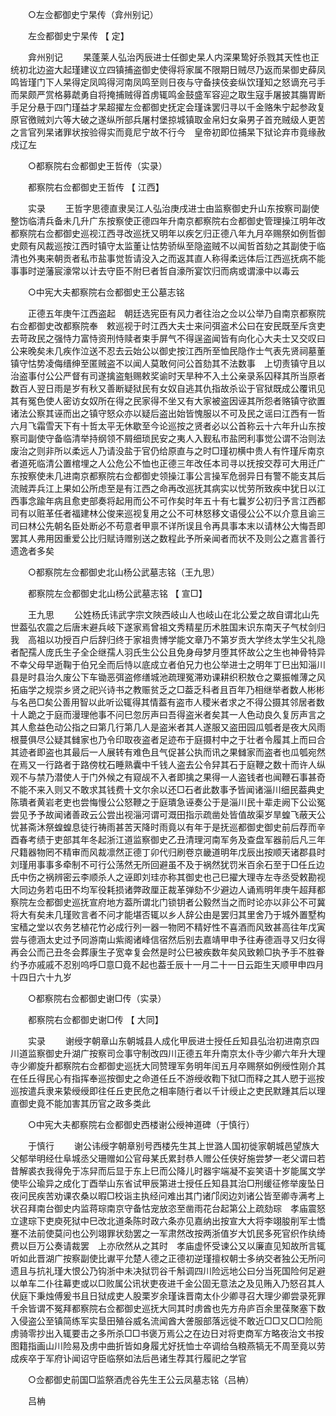 <!-- { "loadSidebar": true } -->

　　○左佥都御史宁杲传（弇州别记） 

　　左佥都御史宁杲传 【 定】 

　　弇州别记 
　　杲蓬莱人弘治丙辰进士任御史杲人内深果鸷好杀戮其天性也正统初北边盗大起瑾建议立四镇捕盗御史使得将家属不限期日贼尽乃返而杲御史薛凤鸣皆瑾门下人杲得定凤鸣得河南凤鸣至则日夜与守备挟伎妾纵饮瑾知之怒谪充弓手而杲颇严赏格募虣勇自将掩捕贼得首虏辄鸣金鼓盛军容迎之取生寇手屠披其膓胃断手足分悬于四门瑾益才杲超擢左佥都御史抚定会瑾诛罢归寻以千金赂朱宁起参政复原官徼贼刘六等大破之遂纵所部兵屠村堡掠城镇取金帛妇女枭男子首充贼级人更苦之言官列杲诸罪状按验得实而竟尼宁故不行今　皇帝初即位捕杲下狱论弃市竟缘赦戍辽左 

　　○都察院右佥都御史王哲传（实录） 

　　都察院右佥都御史王哲传 【 江西】 

　　实录 
　　王哲字思德直隶吴江人弘治庚戌进士由监察御史升山东按察司副使整饬临清兵备未几升广东按察使正德四年升南京都察院右佥都御史管理操江明年改都察院右佥都御史巡视江西寻改巡抚又明年以疾乞归正德八年九月卒赐祭如例哲御史颇有风裁巡按江西时镇守太监董让怙势骄纵至隐盗贼不以闻哲首劾之其副使于临清也外夷来朝贡者私市盐事觉哲请没入之而返其直人称得柔远体后江西巡抚病不能事事时逆藩宸濠常以计去守臣不附巳者哲自濠所宴饮归而病或谓濠中以毒云 

　　○中宪大夫都察院右佥都御史王公墓志铭 

　　正德五年庚午江西盗起　朝廷选宪臣有风力者往治之佥以公举乃自南京都察院右佥都御史改都察院奉　敕巡视于时江西大夫士来问弭盗术公曰在安民既至斥贪吏去苛政民之强恃力富恃资刑恃赎者束手屏气不得逞盗闻皆有向化心大夫士又交叹曰公来晚矣未几疾作泣送不忍去云始公以御史按江西所至恤民隐作士气表先贤祠墓董镇守怙势凌侮缙绅至匿贼盗不以闻人莫敢何问公首劾其不法数事　上切责镇守且以治盗事付公公严督有司遂擒盗魁赐敕奖谕时天旱种不入土公亲录系囚释其所当原者数百人翌日雨是岁有秋又善断疑狱民有女奴自逃其仇指故杀讼于官狱既成公覆讯见其有冤色使人密访女奴所在得之民家得不坐又有大家被盗因诬其所怨者赂镇守欲置诸法公察其诬而出之镇守怒众亦以疑后盗出始皆愧服以不可及民之谣曰江西有一哲六月飞霜雪天下有十哲太平无休歇至今论巡按之贤者必以公首称云十六年升山东按察司副使守备临清举持纲领不屑细琐民安之夷人入觐私市盐罔利事觉公谓不治则法废治之则非所以柔远人乃请没盐于官仍给原直与之时□瑾初横中贵人有忤瑾斥南京者道死临清公置棺埋之人公危公不恤也正德三年改任本司寻以抚按交荐可大用迁广东按察使未几进南京都察院右佥都御史领操江事公言操军危弱异日有警不能支其后流贼弄兵江上果如公所虑至是有江西之命再改巡抚其病实以忧劳所致疾中犹日以江西事念踰年病且愈吏部奏将起用而公不可作矣时年五十有七曩岁公初归予言江西都司有以赃革任者福建林公俊来巡视复用之公不可林怒移文语侵公公不以介意且谕三司曰林公先朝名臣处断必不苟意者甲禀不详所误且令再具事本末以请林公大悔吾即罢其人弗用因重爱公比归赋诗赠别送之数程此予所亲闻者而状不及则公之嘉言善行遗逸者多矣 

　　○都察院左佥都御史北山杨公武墓志铭（王九思） 

　　都察院左佥都御史北山杨公武墓志铭 【 宣□】 

　　王九思 
　　公姓杨氏讳武字宗文陜西岐山人也岐山在北公爱之故自谓北山先世葢弘农震之后唐末避兵岐下遂家焉曾祖文秀精星历术胜国末识东南天子气杖剑归我　高祖以功授百户后辞归终于家祖贵博学能文章乃不第岁贡大学终太学生父礼隐者配孺人庞氏生子全企继孺人羽氏生公公且免身母梦月堕其怀故公之生也神骨特异不幸父母早逝鞠于伯兄全而后恃以底成立者伯兄力也公举进士之明年丁巳出知淄川县是时县治久废公下车锄恶弭盗修缮城池疏理冤滞劝课耕织积敖仓之粟振帷薄之风拓庙学之规崇乡贤之祀兴诗书之教赈贫乏之□葢乏科者且百年乃相继举者数人彬彬与名邑□矣公善用智以此听讼辄得其情葢有盗市人稷米者求之不得公摄其邻居者数十人跪之于庭而漫理他事不问巳忽厉声曰吾得盗米者矣其一人色动良久复厉声言之其人愈益色动公指之曰第几行第几人是盗米者其人遂服又盗田园瓜瓠者是夜大风雨根蔓俱尽公疑其雠家也乃令印取夜盗者足迹布于庭摄村中之于壮者令履其上而曰合其迹者即盗也其最后一人展转有难色且气促甚公执而讯之果雠家而盗者也瓜瓠宛然在焉又一行路者于路傍枕石睡熟囊中千钱人盗去公令舁其石于庭鞭之数十而许人纵观不与禁乃潜使人于门外候之有窥觇不入者即擒之果得一人盗钱者也闻鞭石事甚奇不能不来入则又不敢求其钱费十文尔余以还□石者此数事予皆闻诸淄川细民葢典史陈璝者黄岩老吏也尝悔慢公公怒鞭之于庭璝急诬奏公于是淄川民十辈走阙下公讼冤尝见予予故闻诸善政云公尝出视淄河谓可溉田指示疏凿处皆值故渠岁旱蝗飞蔽天公忧甚斋沐祭蝗蝗息徒行祷雨甚苦天降时雨竟以有年于是抚巡都御史御史前后荐而辛酉春考绩于吏部其年冬起浙江道监察御史乙丑清理河南军务及查盘军器前后凡三年尺籍器物罔不精审而风裁凛然正德丁卯代归刷卷京畿道明年戊辰出按顺天诸郡县时刘瑾用事事多牵制不可行公荡然无所回避虽不及于祸然犹罚米百余石至于□任丘边氏中伤之祸辨密云李顺杀人之诬即刘珪亦称其御史也己巳擢大理寺左寺丞受敕勘视大同边务若屯田不均军役耗损诸弊政厘正裁革弹劾不少避边人诵焉明年庚午超拜都察院左佥都御史巡抚宣府地方葢所谓北门锁钥者公毅然当之而时论亦以非公不可冀将大有矣未几瑾败言者不问才能堪否辄以乡人辞公由是罢归其里舍乃于城外置墅构宝穑之堂以农务艺植花竹必成行列一器一物罔不精好性不喜酒而风致甚高往年戊寅尝与德涵太史过予同游南山紫阁诸峰信宿然后别去嘉靖甲申予往寿德涵寻又归女得再会公而己丑冬会葬康生子宽幸复会然是时公巳被疾数年矣风致赖□执予手不胜眷约予亦戚戚不忍别呜呼□意□竟不起也葢壬辰十一月二十一日云距生天顺甲申四月十四日六十九岁 

　　○都察院右佥都御史谢□传（实录） 

　　都察院右佥都御史谢□传 【 大同】 

　　实录 
　　谢绶字朝章山东朝城县人成化甲辰进士授任丘知县弘治初进南京四川道监察御史升湖广按察司佥事守制改四川正德五年升南京太仆寺少卿六年升大理寺少卿旋升都察院右佥都御史巡抚大同赞理军务明年闰五月卒赐祭如例绶性刚介其在任丘得民心有指挥奉巡按御史之命道任丘不游绶收鞫下狱□而释之其人愬于巡按巡按遣兵隶来絷绶绶即往任丘吏民危之相率随行者以千计绶止之吏民默踵其后以理直御史竟不能加害其历官之政多类此 

　　○中宪大夫都察院右佥都御史西楼谢公绶神道碑（于慎行） 

　　于慎行 
　　谢公讳绶字朝章别号西楼先生其上世潞人国初徙家朝城邑望族大父郁举明经仕阜城丞父珊赠如公官母某氏累封恭人赠公任侠好施尝梦一老父谓曰若昔解裘衣我得免于冻舁而后显于东上巳而公降儿时器宇端凝不妄笑语十岁能属文学使毕公瑜异之成化丁酉举山东省试甲辰第进士授任丘知县其治□刑缓征修举废坠日夜问民疾苦劝课农桑以暇□校诣主执经问难出其门诸邝闵边刘诸公皆至卿寺满考上状召拜南台御史内监蒋琮南京守备怙宠放恣至凿雨花台起第公上疏劾琮　孝庙震怒立逮琮下吏庾死狱中巳改北道条陈时政六条亦见嘉纳出按宣大大将李翊朘削军士憍蹇不法前使莫问也公列翊罪状劾罢之一军肃然改按两浙值岁大饥民多死官织作纨绮费以巨万公奏请裁罢　上亦欣然从之其时　孝庙虚怀受谏公又以廉直见知故所言辄听如此晋湖广按察副使比谳平允楚人德之正德初逆瑾擅权朝士多纳交者独公无所问遗且与抗礼瑾大恨公乃钩浙中未决狱罚谷千斛调四川险远地公曰分当死国险何足避以单车二仆往幕吏或以□败属公讯状吏夜进千金公固无意法之及见贿入乃怒召其人伏庭下秉烛傅爰书且日狱成吏人股栗岁余瑾诛晋南太仆少卿寻召大理少卿尝录死罪千余皆谓不冤拜都察院右佥都御史巡抚大同其时虏酋也先方舟庐百余里葆聚塞下数入侵盗公至镇简练军实垦田殖谷威名流闻酋大詟服部落远徙不敢近□□又□□险阨虏骑零抄出入辄要击之多所杀□□书褒万焉公之在边日对将吏商军方略夜治文书按图籍指画山川险易及虏中曲折皆如身履尤好抚恤士卒调给刍粮燕犒无不周至竟以劳成疾卒于军府讣闻诏守臣临祭如法后邑诸生荐其行履祀之学官 

　　○佥都御史前国□监祭酒虎谷先生王公云凤墓志铭（吕柟） 

　　吕柟 
